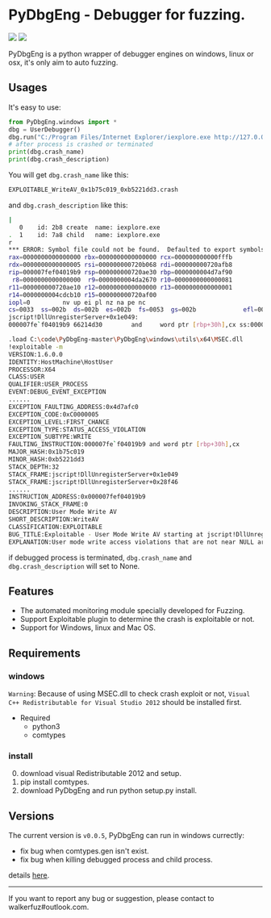 # PyDbgEng - Debugger for fuzzing.

[![](https://img.shields.io/github/forks/walkerfuz/PyDbgEng.svg)](https://github.com/walkerfuz/PyDbgEng/network) 
[![](https://img.shields.io/github/stars/walkerfuz/PyDbgEng.svg)](https://github.com/walkerfuz/PyDbgEng/stargazers)

PyDbgEng is a python wrapper of debugger engines on windows, linux or osx, it's only aim to auto fuzzing.

## Usages

It's easy to use:

```Python
from PyDbgEng.windows import *
dbg = UserDebugger()
dbg.run("C:/Program Files/Internet Explorer/iexplore.exe http://127.0.0.1/fuzz")
# after process is crashed or terminated
print(dbg.crash_name)
print(dbg.crash_description)
```

You will get `dbg.crash_name` like this:
```Bash
EXPLOITABLE_WriteAV_0x1b75c019_0xb5221dd3.crash
```

and `dbg.crash_description` like this:
```Bash
|
   0	id: 2b8	create	name: iexplore.exe
.  1	id: 7a8	child	name: iexplore.exe
r
*** ERROR: Symbol file could not be found.  Defaulted to export symbols for C:\Windows\System32\jscript.dll - 
rax=0000000000000000 rbx=0000000000000000 rcx=000000000000fffb
rdx=0000000000000005 rsi=000000000720b068 rdi=000000000720afb8
rip=000007fef04019b9 rsp=000000000720ae30 rbp=0000000004d7af90
 r8=0000000000000000  r9=0000000004da2670 r10=0000000000000081
r11=000000000720ae10 r12=0000000000000000 r13=0000000000000001
r14=0000000004cdcb10 r15=000000000720af00
iopl=0         nv up ei pl nz na pe nc
cs=0033  ss=002b  ds=002b  es=002b  fs=0053  gs=002b             efl=00010202
jscript!DllUnregisterServer+0x1e049:
000007fe`f04019b9 66214d30        and     word ptr [rbp+30h],cx ss:00000000`04d7afc0=????

.load C:\code\PyDbgEng-master\PyDbgEng\windows\utils\x64\MSEC.dll
!exploitable -m
VERSION:1.6.0.0
IDENTITY:HostMachine\HostUser
PROCESSOR:X64
CLASS:USER
QUALIFIER:USER_PROCESS
EVENT:DEBUG_EVENT_EXCEPTION
......
EXCEPTION_FAULTING_ADDRESS:0x4d7afc0
EXCEPTION_CODE:0xC0000005
EXCEPTION_LEVEL:FIRST_CHANCE
EXCEPTION_TYPE:STATUS_ACCESS_VIOLATION
EXCEPTION_SUBTYPE:WRITE
FAULTING_INSTRUCTION:000007fe`f04019b9 and word ptr [rbp+30h],cx
MAJOR_HASH:0x1b75c019
MINOR_HASH:0xb5221dd3
STACK_DEPTH:32
STACK_FRAME:jscript!DllUnregisterServer+0x1e049
STACK_FRAME:jscript!DllUnregisterServer+0x28f46
......
INSTRUCTION_ADDRESS:0x000007fef04019b9
INVOKING_STACK_FRAME:0
DESCRIPTION:User Mode Write AV
SHORT_DESCRIPTION:WriteAV
CLASSIFICATION:EXPLOITABLE
BUG_TITLE:Exploitable - User Mode Write AV starting at jscript!DllUnregisterServer+0x000000000001e049 (Hash=0x1b75c019.0xb5221dd3)
EXPLANATION:User mode write access violations that are not near NULL are exploitable.
```

if debugged process is terminated, `dbg.crash_name` and `dbg.crash_description` will set to None.

## Features

* The automated monitoring module specially developed for Fuzzing.
* Support Exploitable plugin to determine the crash is exploitable or not.
* Support for Windows, linux and Mac OS.

## Requirements

### windows

`Warning`: Because of using MSEC.dll to check crash exploit or not, `Visual C++ Redistributable for Visual Studio 2012` should be installed first.

* Required
	* python3
	* comtypes

### install

0. download visual Redistributable 2012 and setup.
1. pip install comtypes.
2. download PyDbgEng and run python setup.py install.

## Versions
The current version is `v0.0.5`, PyDbgEng can run in windows currectly:

  * fix bug when comtypes.gen isn't exist.
  * fix bug when killing debugged process and child process.

details [here](https://github.com/walkerfuz/PyDbgEng/blob/master/version.md).

------

If you want to report any bug or suggestion, please contact to walkerfuz#outlook.com.
